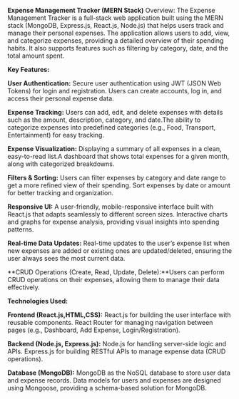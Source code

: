 **Expense Management Tracker (MERN Stack)**
Overview: The Expense Management Tracker is a full-stack web application built using the MERN stack (MongoDB, Express.js, React.js, Node.js) that helps users track and manage their personal expenses. The application allows users to add, view, and categorize expenses, providing a detailed overview of their spending habits. It also supports features such as filtering by category, date, and the total amount spent.

**Key Features:**

**User Authentication:** Secure user authentication using JWT (JSON Web Tokens) for login and registration. Users can create accounts, log in, and access their personal expense data.

**Expense Tracking:** Users can add, edit, and delete expenses with details such as the amount, description, category, and date.The ability to categorize expenses into predefined categories (e.g., Food, Transport, Entertainment) for easy tracking.

**Expense Visualization:** Displaying a summary of all expenses in a clean, easy-to-read list.A dashboard that shows total expenses for a given month, along with categorized breakdowns.

**Filters & Sorting:** Users can filter expenses by category and date range to get a more refined view of their spending. Sort expenses by date or amount for better tracking and organization.

**Responsive UI:** A user-friendly, mobile-responsive interface built with React.js that adapts seamlessly to different screen sizes. Interactive charts and graphs for expense analysis, providing visual insights into spending patterns.

**Real-time Data Updates:** Real-time updates to the user’s expense list when new expenses are added or existing ones are updated/deleted, ensuring the user always sees the most current data.

**CRUD Operations (Create, Read, Update, Delete):**Users can perform CRUD operations on their expenses, allowing them to manage their data effectively.

**Technologies Used:**

**Frontend (React.js,HTML,CSS):** React.js for building the user interface with reusable components. React Router for managing navigation between pages (e.g., Dashboard, Add Expense, Login/Registration).

**Backend (Node.js, Express.js):** Node.js for handling server-side logic and APIs. Express.js for building RESTful APIs to manage expense data (CRUD operations).

**Database (MongoDB):** MongoDB as the NoSQL database to store user data and expense records. Data models for users and expenses are designed using Mongoose, providing a schema-based solution for MongoDB.

